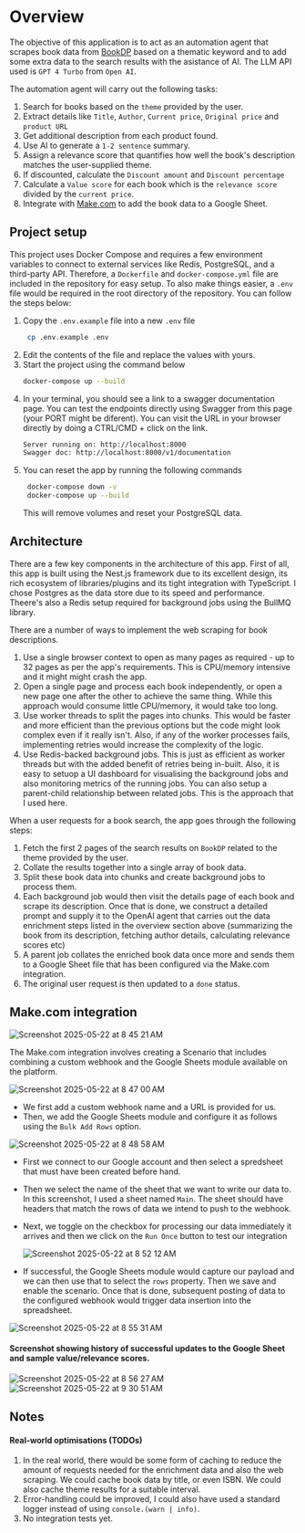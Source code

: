 # Overview
The objective of this application is to act as an automation agent that scrapes book data from [BookDP](https://bookdp.com.au) based on a thematic keyword and to add some extra data to the search results with the asistance of AI. The LLM API used is `GPT 4 Turbo` from `Open AI`.

The automation agent will carry out the following tasks:

1. Search for books based on the `theme` provided by the user.
2. Extract details like `Title`, `Author`, `Current price`, `Original price` and `product URL`
3. Get additional description from each product found.
4. Use AI to generate a `1-2 sentence` summary.
5. Assign a relevance score that quantifies how well the book's description matches the user-supplied theme.
6. If discounted, calculate the `Discount amount` and `Discount percentage`
7. Calculate a `Value score` for each book which is the `relevance score` divided by the `current price`.
8. Integrate with [Make.com](https://make.com) to add the book data to a Google Sheet.


## Project setup
This project uses Docker Compose and requires a few environment variables to connect to external services like Redis, PostgreSQL, and a third-party API. Therefore, a `Dockerfile` and `docker-compose.yml` file are included in the repository for easy setup. To also make things easier, a `.env` file would be required in the root directory of the repository. You can follow the steps below:

1. Copy the `.env.example` file into a new `.env` file
   ```bash
    cp .env.example .env
   ```
2. Edit the contents of the file and replace the values with yours.
3. Start the project using the command below
   ```bash
   docker-compose up --build
   ```
4. In your terminal, you should see a link to a swagger documentation page. You can test the endpoints directly using Swagger from this page (your PORT might be diferent). You can visit the URL in your browser directly by doing a CTRL/CMD + click on the link.
   ```bash
   Server running on: http://localhost:8000
   Swagger doc: http://localhost:8000/v1/documentation
   ```
5. You can reset the app by running the following commands
   ```bash
    docker-compose down -v
    docker-compose up --build
   ```
   This will remove volumes and reset your PostgreSQL data.


## Architecture
There are a few key components in the architecture of this app. First of all, this app is built using the Nest.js framework due to its excellent design, its rich ecosystem of libraries/plugins and its tight integration with TypeScript.
I chose Postgres as the data store due to its speed and performance. Theere's also a Redis setup required for background jobs using the BullMQ library.

There are a number of ways to implement the web scraping for book descriptions.
1. Use a single browser context to open as many pages as required - up to 32 pages as per the app's requirements. This is CPU/memory intensive and it might might crash the app.
2. Open a single page and process each book independently, or open a new page one after the other to achieve the same thing. While this approach would consume little CPU/memory, it would take too long.
3. Use worker threads to split the pages into chunks. This would be faster and more efficient than the previous options but the code might look complex even if it really isn't. Also, if any of the worker processes fails, implementing retries would increase the complexity of the logic.
4. Use Redis-backed background jobs. This is just as efficient as worker threads but with the added benefit of retries being in-built. Also, it is easy to setuop a UI dashboard for visualising the background jobs and also monitoring metrics of the running jobs. You can also setup a parent-child relationship between related jobs. This is the approach that I used here.

When a user requests for a book search, the app goes through the following steps:
1. Fetch the first 2 pages of the search results on `BookDP` related to the theme provided by the user.
2. Collate the results together into a single array of book data.
3. Split these book data into chunks and create background jobs to process them.
4. Each background job would then visit the details page of each book and scrape its description. Once that is done, we construct a detailed prompt and supply it to the OpenAI agent that carries out the data enrichment steps listed in the overview section above (summarizing the book from its description, fetching author details, calculating relevance scores etc)
5. A parent job collates the enriched book data once more and sends them to a Google Sheet file that has been configured via the Make.com integration.
6. The original user request is then updated to a `done` status.

## Make.com integration
![Screenshot 2025-05-22 at 8 45 21 AM](https://github.com/user-attachments/assets/4debaf7f-7f68-47fc-bfb8-6be1d5977563)

The Make.com integration involves creating a Scenario that includes combining a custom webhook and the Google Sheets module available on the platform.

![Screenshot 2025-05-22 at 8 47 00 AM](https://github.com/user-attachments/assets/7cdd4f9b-b847-4223-8b06-47507575a858)

- We first add a custom webhook name and a URL is provided for us.
- Then, we add the Google Sheets module and configure it as follows using the `Bulk Add Rows` option.

![Screenshot 2025-05-22 at 8 48 58 AM](https://github.com/user-attachments/assets/4d5725e2-315d-4e27-898f-6210e9660c26)

- First we connect to our Google account and then select a spredsheet that must have been created before hand.
- Then we select the name of the sheet that we want to write our data to. In this screenshot, I used a sheet named `Main`. The sheet should have headers that match the rows of data we intend to push to the webhook.
- Next, we toggle on the checkbox for processing our data immediately it arrives and then we click on the `Run Once` button to test our integration
  
  ![Screenshot 2025-05-22 at 8 52 12 AM](https://github.com/user-attachments/assets/f3e9735c-ae08-4a93-93ec-49868abec683)
  
- If successful, the Google Sheets module would capture our payload and we can then use that to select the `rows` property. Then we save and enable the scenario. Once that is done, subsequent posting of data to the configured webhook would trigger data insertion into the spreadsheet.

![Screenshot 2025-05-22 at 8 55 31 AM](https://github.com/user-attachments/assets/520c5efa-a8c8-47ee-b26f-c3e316151253)

#### Screenshot showing history of successful updates to the Google Sheet and sample value/relevance scores.

![Screenshot 2025-05-22 at 8 56 27 AM](https://github.com/user-attachments/assets/b04f7da4-e02e-485f-ba8b-762731f324e9)
![Screenshot 2025-05-22 at 9 30 51 AM](https://github.com/user-attachments/assets/9b004ede-f7dd-4797-a00e-e6f6e2597c15)

## Notes

#### Real-world optimisations (TODOs)
1. In the real world, there would be some form of caching to reduce the amount of requests needed for the enrichment data and also the web scraping. We could cache book data by title, or even ISBN. We could also cache theme results for a suitable interval.
2. Error-handling could be improved, I could also have used a standard logger instead of using `console.(warn | info)`.
3. No integration tests yet.
   

